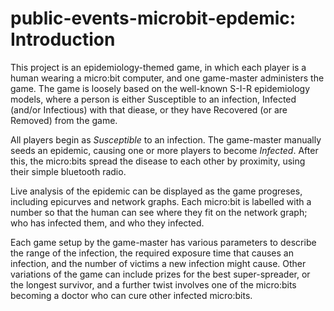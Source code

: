 # public-events-microbit-epdemic: Introduction

This project is an epidemiology-themed game, in which each
player is a human wearing a micro:bit computer, and one game-master
administers the game. The game is loosely based on the well-known
S-I-R epidemiology models, where a person is either Susceptible to
an infection, Infected (and/or Infectious) with that diease, or they
have Recovered (or are Removed) from the game.

All players begin as *Susceptible* to an infection. The game-master
manually seeds an epidemic, causing one or more players to become
*Infected*. After this, the micro:bits spread the disease to each
other by proximity, using their simple bluetooth radio.

Live analysis of the epidemic can be displayed as the game 
progreses, including epicurves and network graphs. Each micro:bit
is labelled with a number so that the human can see where they fit
on the network graph; who has infected them, and who they
infected.

Each game setup by the game-master has various parameters to 
describe the range of the infection, the required exposure time that
causes an infection, and the number of victims a new infection might
cause. Other variations of the game can include prizes for the best
super-spreader, or the longest survivor, and a further twist involves
one of the micro:bits becoming a doctor who can cure other infected
micro:bits.